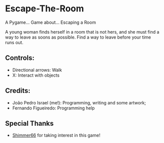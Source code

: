 # Escape-The-Room
A Pygame... Game about... Escaping a Room

A young woman finds herself in a room that is not hers, and she must find a way to leave as soons as possible. Find a way to leave before your time runs out.

## Controls:

- Directional arrows: Walk
- X: Interact with objects

## Credits:
- João Pedro Israel (me!): Programming, writing and some artwork;
- Fernando Figueiredo: Programming help

## Special Thanks
- [Shimmer66](https://github.com/Shimmer66) for taking interest in this game!
